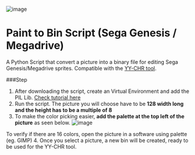 ![image](https://github.com/zigaudrey/paint-to-bin-MSX/assets/129554573/101d3c2f-7eda-4955-98cd-6f1fec28a692)

# Paint to Bin Script (Sega Genesis / Megadrive)
A Python Script that convert a picture into a binary file for editing Sega Genesis/Megadrive sprites. Compatible with the [YY-CHR tool](https://www.romhacking.net/utilities/119/).

###Step
1. After downloading the script, create an Virtual Environment and add the PIL Lib. [Check tutorial here](https://www.youtube.com/watch?v=IAvAlS0CuxI)
2. Run the script. The picture you will choose have to be **128 width long and the height has to be a multiple of 8**
3. To make the color picking easier, **add the palette at the top left of the picture** as seen below.
![image](https://github.com/zigaudrey/paint-to-bin-MSX/assets/129554573/e827bb99-cf82-4426-8c7e-3f8dc141fb4a)

To verify if there are 16 colors, open the picture in a software using palette (eg. GIMP)
4. Once you select a picture, a new bin will be created, ready to be used for the YY-CHR tool.
